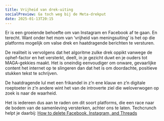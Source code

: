 ```yaml
---
title: Vrijheid van drek-uiting
socialPreview: Ga toch weg bij de Meta-drekput
date: 2025-01-13T20:15
---
```


Er is een groeiende behoefte om van Instagram en Facebook af te gaan. En terecht. Want onder het mom van ‘vrijheid van meningsuiting’ is het op die platforms mogelijk om valse drek en haatdragende berichten te versturen.

De realiteit is vervolgens dat het algoritme zulke drek oppikt vanwege de ophef-factor en het versterkt, deelt, in je gezicht duwt en je ouders tot MAGA-gekkies maakt. Het is oneindig eenvoudiger om onware, gevaarlijke content het internet op te slingeren dan dat het is om doordachte, positieve stukken tekst te schrijven.

De haatdragende lul met een frikandel in z’n ene klauw en z’n digitale roeptoeter in z’n andere wint het van de introverte ziel die weloverwogen op zoek is naar de waarheid.

Het is iedereen dus aan te raden om dit soort platforms, die een race naar de bodem van de samenleving versterken, achter ons te laten. Techcrunch helpt je daarbij: [How to delete Facebook, Instagram, and Threads](https://techcrunch.com/2025/01/10/how-to-delete-facebook-instagram-and-threads/)